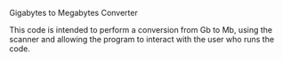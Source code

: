 Gigabytes to Megabytes Converter

This code is intended to perform a conversion from Gb to Mb, using the scanner and allowing the program to interact with the user who runs the code.
